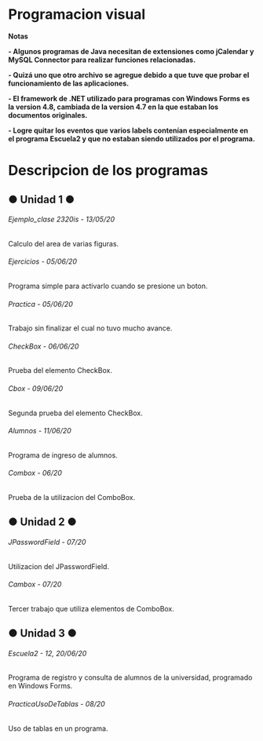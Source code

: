 # Programacion visual

<!----Notas---->
**Notas**

**- Algunos programas de Java necesitan de extensiones como jCalendar y MySQL Connector para realizar funciones relacionadas.**

**- Quizá uno que otro archivo se agregue debido a que tuve que probar el funcionamiento de las aplicaciones.**

**- El framework de .NET utilizado para programas con Windows Forms es la version 4.8, cambiada de la version 4.7 en la que estaban los documentos originales.**

**- Logre quitar los eventos que varios labels contenían especialmente en el programa Escuela2 y que no estaban siendo utilizados por el programa.**
<!----Separador de las notas---->

<!----Directorio con descripcion de los programas---->
# Descripcion de los programas

## ● Unidad 1 ●
###### Ejemplo_clase 2320is - 13/05/20
Calculo del area de varias figuras.

<!----Separador---->

###### Ejercicios - 05/06/20
Programa simple para activarlo cuando se presione un boton.

<!----Separador---->

###### Practica - 05/06/20
Trabajo sin finalizar el cual no tuvo mucho avance.

<!----Separador---->

###### CheckBox - 06/06/20
Prueba del elemento CheckBox.

<!----Separador---->

###### Cbox - 09/06/20
Segunda prueba del elemento CheckBox.

<!----Separador---->

###### Alumnos - 11/06/20
Programa de ingreso de alumnos.

<!----Separador---->

###### Combox - 06/20
Prueba de la utilizacion del ComboBox.

## ● Unidad 2 ●
###### JPasswordField - 07/20
Utilizacion del JPasswordField.

<!----Separador---->

###### Cambox - 07/20
Tercer trabajo que utiliza elementos de ComboBox.

## ● Unidad 3 ●
###### Escuela2 - 12, 20/06/20
Programa de registro y consulta de alumnos de la universidad, programado en Windows Forms.

<!----Separador---->

###### PracticaUsoDeTablas - 08/20
Uso de tablas en un programa.

<!----Separador del directorio con ubicación de archivos---->
